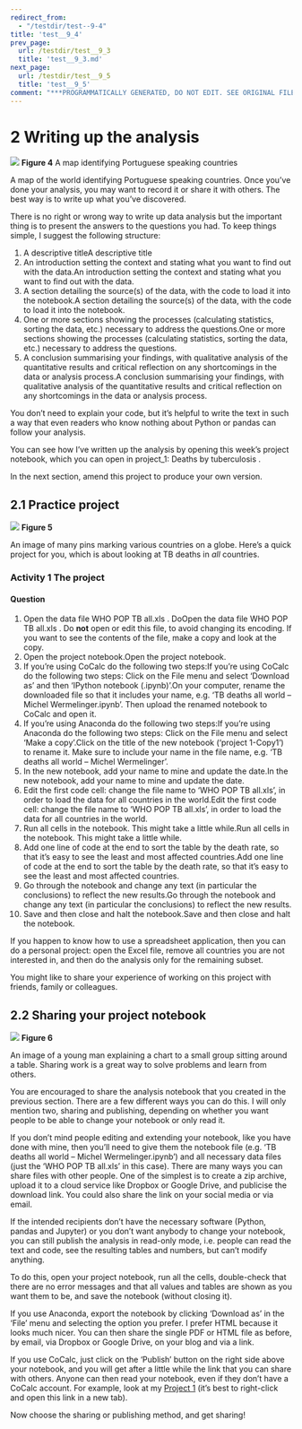 ```yaml
---
redirect_from:
  - "/testdir/test--9-4"
title: 'test__9_4'
prev_page:
  url: /testdir/test__9_3
  title: 'test__9_3.md'
next_page:
  url: /testdir/test__9_5
  title: 'test__9_5'
comment: "***PROGRAMMATICALLY GENERATED, DO NOT EDIT. SEE ORIGINAL FILES IN /content***"
---
```

# 2 Writing up the analysis



![](https://www.open.edu/openlearn/ocw/pluginfile.php/1393338/mod_oucontent/oucontent/71687/ou_futurelearn_learn_to_code_fig_1070.jpg)
__Figure 4__  A map identifying Portuguese speaking countries

 A map of the world identifying Portuguese speaking countries. 
Once you’ve done your analysis, you may want to record it or share it with others. The best way is to write up what you’ve discovered.

There is no right or wrong way to write up data analysis but the important thing is to present the answers to the questions you had. To keep things simple, I suggest the following structure:
1. A descriptive titleA descriptive title
2. An introduction setting the context and stating what you want to find out with the data.An introduction setting the context and stating what you want to find out with the data.
3. A section detailing the source(s) of the data, with the code to load it into the notebook.A section detailing the source(s) of the data, with the code to load it into the notebook.
4. One or more sections showing the processes (calculating statistics, sorting the data, etc.) necessary to address the questions.One or more sections showing the processes (calculating statistics, sorting the data, etc.) necessary to address the questions.
5. A conclusion summarising your findings, with qualitative analysis of the quantitative results and critical reflection on any shortcomings in the data or analysis process.A conclusion summarising your findings, with qualitative analysis of the quantitative results and critical reflection on any shortcomings in the data or analysis process.

You don’t need to explain your code, but it’s helpful to write the text in such a way that even readers who know nothing about Python or pandas can follow your analysis.

You can see how I’ve written up the analysis by opening this week’s project notebook, which you can open in project_1: Deaths by tuberculosis .

In the next section, amend this project to produce your own version.


## 2.1 Practice project



![](https://www.open.edu/openlearn/ocw/pluginfile.php/1393338/mod_oucontent/oucontent/71687/ou_futurelearn_learn_to_code_fig_1036.jpg)
__Figure 5__

 An image of many pins marking various countries on a globe. 
Here’s a quick project for you, which is about looking at TB deaths in *all* countries.


### Activity 1 The project


#### Question
1. Open the data file WHO POP TB all.xls . DoOpen the data file WHO POP TB all.xls . Do __not__ open or edit this file, to avoid changing its encoding. If you want to see the contents of the file, make a copy and look at the copy.
2. Open the project notebook.Open the project notebook.
3. If you’re using CoCalc do the following two steps:If you’re using CoCalc do the following two steps: Click on the File menu and select ‘Download as’ and then ‘IPython notebook (.ipynb)’.On your computer, rename the downloaded file so that it includes your name, e.g. ‘TB deaths all world – Michel Wermelinger.ipynb’. Then upload the renamed notebook to CoCalc and open it.
4. If you’re using Anaconda do the following two steps:If you’re using Anaconda do the following two steps: Click on the File menu and select ‘Make a copy’.Click on the title of the new notebook (‘project 1-Copy1’) to rename it. Make sure to include your name in the file name, e.g. ‘TB deaths all world – Michel Wermelinger’.
5. In the new notebook, add your name to mine and update the date.In the new notebook, add your name to mine and update the date.
6. Edit the first code cell: change the file name to ‘WHO POP TB all.xls’, in order to load the data for all countries in the world.Edit the first code cell: change the file name to ‘WHO POP TB all.xls’, in order to load the data for all countries in the world.
7. Run all cells in the notebook. This might take a little while.Run all cells in the notebook. This might take a little while.
8. Add one line of code at the end to sort the table by the death rate, so that it’s easy to see the least and most affected countries.Add one line of code at the end to sort the table by the death rate, so that it’s easy to see the least and most affected countries.
9. Go through the notebook and change any text (in particular the conclusions) to reflect the new results.Go through the notebook and change any text (in particular the conclusions) to reflect the new results.
10. Save and then close and halt the notebook.Save and then close and halt the notebook.

If you happen to know how to use a spreadsheet application, then you can do a personal project: open the Excel file, remove all countries you are not interested in, and then do the analysis only for the remaining subset.

You might like to share your experience of working on this project with friends, family or colleagues.




## 2.2 Sharing your project notebook



![](https://www.open.edu/openlearn/ocw/pluginfile.php/1393338/mod_oucontent/oucontent/71687/ou_futurelearn_learn_to_code_fig_1037.jpg)
__Figure 6__

 An image of a young man explaining a chart to a small group sitting around a table. 
Sharing work is a great way to solve problems and learn from others.

You are encouraged to share the analysis notebook that you created in the previous section. There are a few different ways you can do this. I will only mention two, sharing and publishing, depending on whether you want people to be able to change your notebook or only read it.

If you don’t mind people editing and extending your notebook, like you have done with mine, then you’ll need to give them the notebook file (e.g. ‘TB deaths all world – Michel Wermelinger.ipynb’) and all necessary data files (just the ‘WHO POP TB all.xls’ in this case). There are many ways you can share files with other people. One of the simplest is to create a zip archive, upload it to a cloud service like Dropbox or Google Drive, and publicise the download link. You could also share the link on your social media or via email.

If the intended recipients don’t have the necessary software (Python, pandas and Jupyter) or you don’t want anybody to change your notebook, you can still publish the analysis in read-only mode, i.e. people can read the text and code, see the resulting tables and numbers, but can’t modify anything.

To do this, open your project notebook, run all the cells, double-check that there are no error messages and that all values and tables are shown as you want them to be, and save the notebook (without closing it).

If you use Anaconda, export the notebook by clicking ‘Download as’ in the ‘File’ menu and selecting the option you prefer. I prefer HTML because it looks much nicer. You can then share the single PDF or HTML file as before, by email, via Dropbox or Google Drive, on your blog and via a link.

If you use CoCalc, just click on the ‘Publish’ button on the right side above your notebook, and you will get after a little while the link that you can share with others. Anyone can then read your notebook, even if they don’t have a CoCalc account. For example, look at my [Project 1](https://cloud.sagemath.com/projects/ff47a32e-e177-4d13-ad9a-625c859cc20b/files/Week_1_project.html) (it’s best to right-click and open this link in a new tab).

Now choose the sharing or publishing method, and get sharing!

